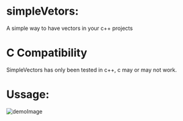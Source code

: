 # simpleVetors:
A simple way to have vectors in your c++ projects

# C Compatibility
SimpleVectors has only been tested in c++, c may or may not work.

# Ussage:
![demoImage](demoImage.jpg)

